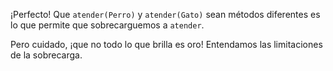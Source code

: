 ¡Perfecto! Que `atender(Perro)` y `atender(Gato)` sean métodos diferentes es lo que permite que sobrecarguemos a `atender`. 

Pero cuidado, ¡que no todo lo que brilla es oro! Entendamos las limitaciones de la sobrecarga. 